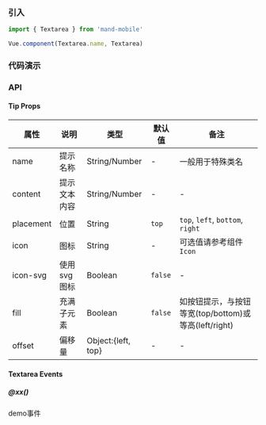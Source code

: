 ### 引入

```javascript
import { Textarea } from 'mand-mobile'

Vue.component(Textarea.name, Textarea)
```

### 代码演示
<!-- DEMO -->

### API

#### Tip Props
|属性 | 说明 | 类型 | 默认值|备注|
|----|-----|------|------|------|
|name|提示名称|String/Number|-|一般用于特殊类名|
|content|提示文本内容|String/Number|-|-|
|placement|位置|String|`top`|`top`, `left`, `bottom`, `right`|
|icon|图标|String|-|可选值请参考组件`Icon`|
|icon-svg|使用svg图标|Boolean|`false`|-|
|fill|充满子元素|Boolean|`false`|如按钮提示，与按钮等宽(top/bottom)或等高(left/right)|
|offset|偏移量|Object:{left, top}|-|-|

#### Textarea Events

##### @xx()

demo事件

